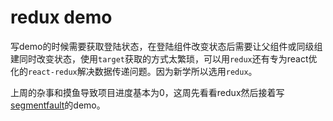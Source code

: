 # redux demo

写demo的时候需要获取登陆状态，在登陆组件改变状态后需要让父组件或同级组建同时改变状态，使用`target`获取的方式太繁琐，可以用`redux`还有专为react优化的`react-redux`解决数据传递问题。因为新学所以选用`redux`。  
  
上周的杂事和摸鱼导致项目进度基本为0，这周先看看redux然后接着写[segmentfault](../react-segmentfault-demo)的demo。
